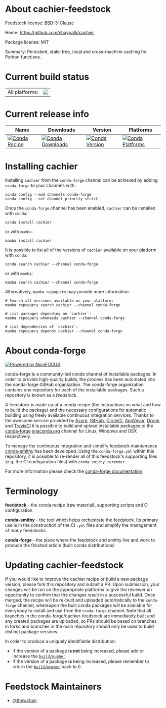 About cachier-feedstock
=======================

Feedstock license: [BSD-3-Clause](https://github.com/conda-forge/cachier-feedstock/blob/main/LICENSE.txt)

Home: https://github.com/shaypal5/cachier

Package license: MIT

Summary: Persistent, stale-free, local and cross-machine caching for Python functions.

Current build status
====================


<table><tr><td>All platforms:</td>
    <td>
      <a href="https://dev.azure.com/conda-forge/feedstock-builds/_build/latest?definitionId=16495&branchName=main">
        <img src="https://dev.azure.com/conda-forge/feedstock-builds/_apis/build/status/cachier-feedstock?branchName=main">
      </a>
    </td>
  </tr>
</table>

Current release info
====================

| Name | Downloads | Version | Platforms |
| --- | --- | --- | --- |
| [![Conda Recipe](https://img.shields.io/badge/recipe-cachier-green.svg)](https://anaconda.org/conda-forge/cachier) | [![Conda Downloads](https://img.shields.io/conda/dn/conda-forge/cachier.svg)](https://anaconda.org/conda-forge/cachier) | [![Conda Version](https://img.shields.io/conda/vn/conda-forge/cachier.svg)](https://anaconda.org/conda-forge/cachier) | [![Conda Platforms](https://img.shields.io/conda/pn/conda-forge/cachier.svg)](https://anaconda.org/conda-forge/cachier) |

Installing cachier
==================

Installing `cachier` from the `conda-forge` channel can be achieved by adding `conda-forge` to your channels with:

```
conda config --add channels conda-forge
conda config --set channel_priority strict
```

Once the `conda-forge` channel has been enabled, `cachier` can be installed with `conda`:

```
conda install cachier
```

or with `mamba`:

```
mamba install cachier
```

It is possible to list all of the versions of `cachier` available on your platform with `conda`:

```
conda search cachier --channel conda-forge
```

or with `mamba`:

```
mamba search cachier --channel conda-forge
```

Alternatively, `mamba repoquery` may provide more information:

```
# Search all versions available on your platform:
mamba repoquery search cachier --channel conda-forge

# List packages depending on `cachier`:
mamba repoquery whoneeds cachier --channel conda-forge

# List dependencies of `cachier`:
mamba repoquery depends cachier --channel conda-forge
```


About conda-forge
=================

[![Powered by
NumFOCUS](https://img.shields.io/badge/powered%20by-NumFOCUS-orange.svg?style=flat&colorA=E1523D&colorB=007D8A)](https://numfocus.org)

conda-forge is a community-led conda channel of installable packages.
In order to provide high-quality builds, the process has been automated into the
conda-forge GitHub organization. The conda-forge organization contains one repository
for each of the installable packages. Such a repository is known as a *feedstock*.

A feedstock is made up of a conda recipe (the instructions on what and how to build
the package) and the necessary configurations for automatic building using freely
available continuous integration services. Thanks to the awesome service provided by
[Azure](https://azure.microsoft.com/en-us/services/devops/), [GitHub](https://github.com/),
[CircleCI](https://circleci.com/), [AppVeyor](https://www.appveyor.com/),
[Drone](https://cloud.drone.io/welcome), and [TravisCI](https://travis-ci.com/)
it is possible to build and upload installable packages to the
[conda-forge](https://anaconda.org/conda-forge) [anaconda.org](https://anaconda.org/)
channel for Linux, Windows and OSX respectively.

To manage the continuous integration and simplify feedstock maintenance
[conda-smithy](https://github.com/conda-forge/conda-smithy) has been developed.
Using the ``conda-forge.yml`` within this repository, it is possible to re-render all of
this feedstock's supporting files (e.g. the CI configuration files) with ``conda smithy rerender``.

For more information please check the [conda-forge documentation](https://conda-forge.org/docs/).

Terminology
===========

**feedstock** - the conda recipe (raw material), supporting scripts and CI configuration.

**conda-smithy** - the tool which helps orchestrate the feedstock.
                   Its primary use is in the construction of the CI ``.yml`` files
                   and simplify the management of *many* feedstocks.

**conda-forge** - the place where the feedstock and smithy live and work to
                  produce the finished article (built conda distributions)


Updating cachier-feedstock
==========================

If you would like to improve the cachier recipe or build a new
package version, please fork this repository and submit a PR. Upon submission,
your changes will be run on the appropriate platforms to give the reviewer an
opportunity to confirm that the changes result in a successful build. Once
merged, the recipe will be re-built and uploaded automatically to the
`conda-forge` channel, whereupon the built conda packages will be available for
everybody to install and use from the `conda-forge` channel.
Note that all branches in the conda-forge/cachier-feedstock are
immediately built and any created packages are uploaded, so PRs should be based
on branches in forks and branches in the main repository should only be used to
build distinct package versions.

In order to produce a uniquely identifiable distribution:
 * If the version of a package **is not** being increased, please add or increase
   the [``build/number``](https://docs.conda.io/projects/conda-build/en/latest/resources/define-metadata.html#build-number-and-string).
 * If the version of a package **is** being increased, please remember to return
   the [``build/number``](https://docs.conda.io/projects/conda-build/en/latest/resources/define-metadata.html#build-number-and-string)
   back to 0.

Feedstock Maintainers
=====================

* [@thewchan](https://github.com/thewchan/)

